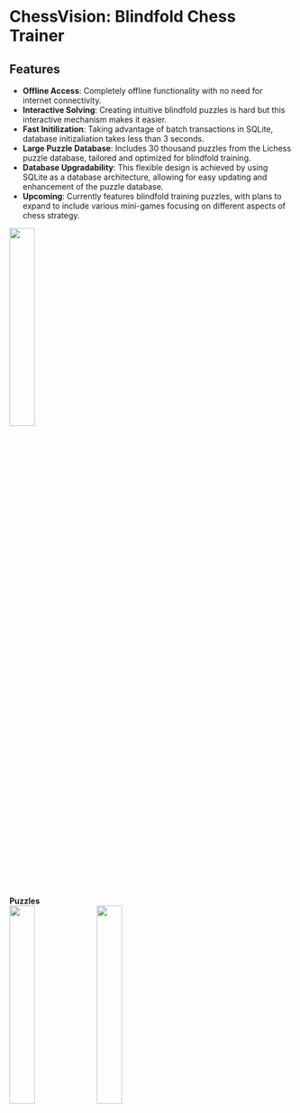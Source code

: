 # ChessVision: Blindfold Chess Trainer

## Features
- **Offline Access**: Completely offline functionality with no need for internet connectivity.
- **Interactive Solving**: Creating intuitive blindfold puzzles is hard but this interactive mechanism makes it easier.
- **Fast Initilization**: Taking advantage of batch transactions in SQLite, database initizaliation takes less than 3 seconds.
- **Large Puzzle Database**: Includes 30 thousand puzzles from the Lichess puzzle database, tailored and optimized for blindfold training.
- **Database Upgradability**: This flexible design is achieved by using SQLite as a database architecture, allowing for easy updating and enhancement of the puzzle database.
- **Upcoming**: Currently features blindfold training puzzles, with plans to expand to include various mini-games focusing on different aspects of chess strategy.

<img src="https://github.com/dancingmadman2/chess_vision/assets/88443368/33f94c25-fc4f-418c-bbb7-c831f41938dc" width=30% height=30%> <br>

**Puzzles**
<br>
<img src="https://github.com/dancingmadman2/chess_vision/assets/88443368/46952ef7-6d4a-4e81-92a5-72e100442c18" width=30% height=30%>
<img src="https://github.com/dancingmadman2/chess_vision/assets/88443368/c0c29d96-88ce-40fe-8cef-7c59470c7d23" width=30% height=30%>






